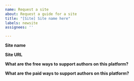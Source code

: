 ```yaml
---
name: Request a site
about: Request a guide for a site
title: "[Site] Site name here"
labels: newsite
assignees: ''

---
```


**Site name**

**Site URL**

**What are the free ways to support authors on this platform?**

**What are the paid ways to support authors on this platform?**
